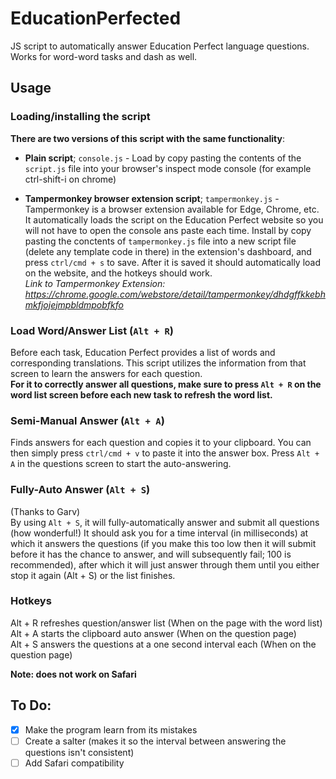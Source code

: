 # EducationPerfected
JS script to automatically answer Education Perfect language questions.  
Works for word-word tasks and dash as well.  

## Usage  
### Loading/installing the script  
__There are two versions of this script with the same functionality__:
 - **Plain script**; `console.js` - Load by copy pasting the contents of the `script.js` file into your browser's inspect mode console (for example ctrl-shift-i on chrome)  

 - **Tampermonkey browser extension script**; `tampermonkey.js` - Tampermonkey is a browser extension available for Edge, Chrome, etc. It automatically loads the script on the Education Perfect website so you will not have to open the console ans paste each time. Install by copy pasting the conctents  of `tampermonkey.js` file into a new script file (delete any template code in there) in the extension's dashboard, and press `ctrl/cmd + s` to save. After it is saved it should automatically load on the website, and the hotkeys should work.  
*Link to Tampermonkey Extension: https://chrome.google.com/webstore/detail/tampermonkey/dhdgffkkebhmkfjojejmpbldmpobfkfo*

### Load Word/Answer List (`Alt + R`)
Before each task, Education Perfect provides a list of words and corresponding translations. This script utilizes the information from that screen to learn the answers for each question.  
**For it to correctly answer all questions, make sure to press `Alt + R` on the word list screen before each new task to refresh the word list.**

### Semi-Manual Answer (`Alt + A`)
Finds answers for each question and copies it to your clipboard. You can then simply press `ctrl/cmd + v` to paste it into the answer box. Press `Alt + A` in the questions screen to start the auto-answering.  

### Fully-Auto Answer (`Alt + S`)
(Thanks to Garv)  
By using `Alt + S`, it will fully-automatically answer and submit all questions (how wonderful!) It should ask you for a time interval (in milliseconds) at which it answers the questions (if you make this too low then it will submit before it has the chance to answer, and will subsequently fail; 100 is recommended), after which it will just answer through them until you either stop it again (Alt + S) or the list finishes.

### Hotkeys  
Alt + R refreshes question/answer list (When on the page with the word list)  
Alt + A starts the clipboard auto answer (When on the question page)  
Alt + S answers the questions at a one second interval each (When on the question page)  

**Note: does not work on Safari**

## To Do:  
- [X] Make the program learn from its mistakes
- [ ] Create a salter (makes it so the interval between answering the questions isn't consistent)  
- [ ] Add Safari compatibility  
